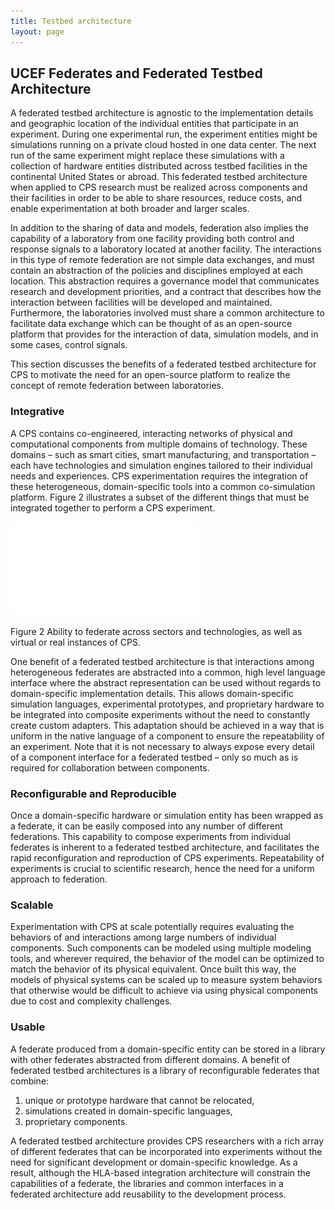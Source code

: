 ```yaml
---
title: Testbed architecture
layout: page
---
```


## UCEF Federates and Federated Testbed Architecture
A federated testbed architecture is agnostic to the implementation details and geographic location of the individual entities that participate in an experiment. During one experimental run, the experiment entities might be simulations running on a private cloud hosted in one data center. The next run of the same experiment might replace these simulations with a collection of hardware entities distributed across testbed facilities in the continental United States or abroad. This federated testbed architecture when applied to CPS research must be realized across components and their facilities in order to be able to share resources, reduce costs, and enable experimentation at both broader and larger scales.
 
In addition to the sharing of data and models, federation also implies the capability of a laboratory from one facility providing both control and response signals to a laboratory located at another facility. The interactions in this type of remote federation are not simple data exchanges, and must contain an abstraction of the policies and disciplines employed at each location. This abstraction requires a governance model that communicates research and development priorities, and a contract that describes how the interaction between facilities will be developed and maintained. Furthermore, the laboratories involved must share a common architecture to facilitate data exchange which can be thought of as an open-source platform that provides for the interaction of data, simulation models, and in some cases, control signals.

This section discusses the benefits of a federated testbed architecture for CPS to motivate the need for an open-source platform to realize the concept of remote federation between laboratories.

### Integrative

A CPS contains co-engineered, interacting networks of physical and computational components from multiple domains of technology. These domains – such as smart cities, smart manufacturing, and transportation – each have technologies and simulation engines tailored to their individual needs and experiences. CPS experimentation requires the integration of these heterogeneous, domain-specific tools into a common co-simulation platform. Figure 2 illustrates a subset of the different things that must be integrated together to perform a CPS experiment.

![UCEF federation](federation.pdf)

Figure 2 Ability to federate across sectors and technologies, as well as virtual or real instances of CPS.

One benefit of a federated testbed architecture is that interactions among heterogeneous federates are abstracted into a common, high level language interface where the abstract representation can be used without regards to domain-specific implementation details. This allows domain-specific simulation languages, experimental prototypes, and proprietary hardware to be integrated into composite experiments without the need to constantly create custom adapters. This adaptation should be achieved in a way that is uniform in the native language of a component to ensure the repeatability of an experiment. Note that it is not necessary to always expose every detail of a component interface for a federated testbed – only so much as is required for collaboration between components.

### Reconfigurable and Reproducible

Once a domain-specific hardware or simulation entity has been wrapped as a federate, it can be easily composed into any number of different federations. This capability to compose experiments from individual federates is inherent to a federated testbed architecture, and facilitates the rapid reconfiguration and reproduction of CPS experiments. Repeatability of experiments is crucial to scientific research, hence the need for a uniform approach to federation.

### Scalable

Experimentation with CPS at scale potentially requires evaluating the behaviors of and interactions among large numbers of individual components. Such components can be modeled using multiple modeling tools, and  wherever required, the behavior of the model can be optimized to match the behavior of its physical equivalent. Once built this way, the models of physical systems can be scaled up to measure system behaviors that otherwise would be difficult to achieve via using physical components due to cost and complexity challenges.

### Usable

A federate produced from a domain-specific entity can be stored in a library with other federates abstracted from different domains. A benefit of federated testbed architectures is a library of reconfigurable federates that combine:

1.	unique or prototype hardware that cannot be relocated,
2.	simulations created in domain-specific languages,
3.	proprietary components.

A federated testbed architecture provides CPS researchers with a rich array of different federates that can be incorporated into experiments without the need for significant development or domain-specific knowledge. As a result, although the HLA-based integration architecture  will constrain the capabilities of a federate, the libraries and common interfaces in a federated architecture add reusability to the development process.
